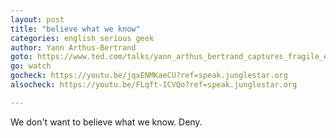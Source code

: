 ```yaml
---
layout: post
title: "believe what we know"
categories: english serious geek
author: Yann Arthus-Bertrand
goto: https://www.ted.com/talks/yann_arthus_bertrand_captures_fragile_earth_in_wide_angle?ref=speak.junglestar.org
go: watch
gocheck: https://youtu.be/jqxENMKaeCU?ref=speak.junglestar.org
alsocheck: https://youtu.be/FLqft-ICVQo?ref=speak.junglestar.org

---
```

We don't want to believe what we know. Deny.

